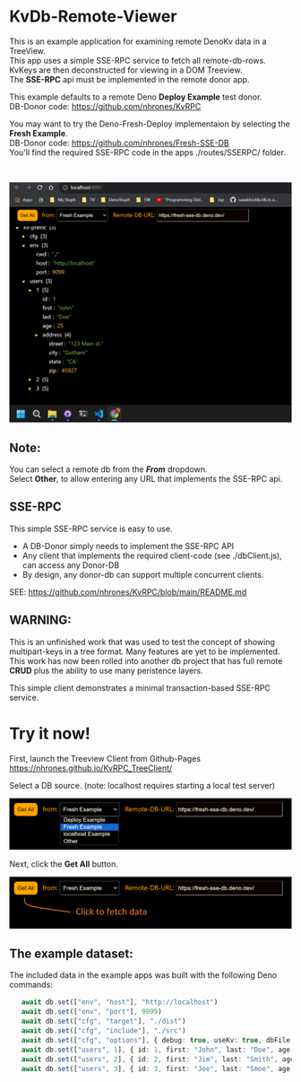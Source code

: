 # KvDb-Remote-Viewer
This is an example application for examining remote DenoKv data in a TreeView.     
This app uses a simple SSE-RPC service to fetch all remote-db-rows.    
KvKeys are then deconstructed for viewing in a DOM Treeview.    
The **SSE-RPC** api must be implemented in the remote donor app.

This example defaults to a remote Deno **Deploy Example** test donor.    
DB-Donor code: https://github.com/nhrones/KvRPC    

You may want to try the Deno-Fresh-Deploy implementaion by selecting the **Fresh Example**.    
DB-Donor code: https://github.com/nhrones/Fresh-SSE-DB       
You'll find the required SSE-RPC code in the apps ./routes/SSERPC/ folder.   

<br/>

![kv-tree](kv-tv.png)

## Note:
You can select a remote db from the **_From_** dropdown.    
Select **Other**, to allow entering any URL that implements the SSE-RPC api.   

## SSE-RPC
This simple SSE-RPC service is easy to use.    
  - A DB-Donor simply needs to implement the SSE-RPC API    
  - Any client that implements the required client-code (see ./dbClient.js), can access any Donor-DB
  - By design, any donor-db can support multiple concurrent clients.     

SEE: https://github.com/nhrones/KvRPC/blob/main/README.md


## WARNING: 
This is an unfinished work that was used to test the concept of showing multipart-keys in a tree format.  Many features are yet to be implemented. This work has now been rolled into another db project that has full remote **CRUD** plus the ability to use many peristence layers. 

This simple client demonstrates a minimal transaction-based SSE-RPC service.   

# Try it now!
First, launch the Treeview Client from Github-Pages          
https://nhrones.github.io/KvRPC_TreeClient/    

Select a DB source. (note: localhost requires starting a local test server)    
 
![Alt text](selectDB.png)

Next, click the **Get All** button.    

![Alt text](clickToFetch.png)    

## The example dataset:
The included data in the example apps was built with the following Deno commands:
```ts
   await db.set(["env", "host"], "http://localhost")
   await db.set(["env", "port"], 9099)
   await db.set(["cfg", "target"], "./dist")
   await db.set(["cfg", "include"], "./src")
   await db.set(["cfg", "options"], { debug: true, useKv: true, dbFile: "./data/db.db" })
   await db.set(["users", 1], { id: 1, first: "John", last: "Doe", age: 25, address: { street: '123 Main st.', city: 'Gotham', state: "CA", zip: 45927 } })
   await db.set(["users", 2], { id: 2, first: "Jim", last: "Smith", age: 35, address: { street: '456 A st.', city: 'Fremont', state: "CA", zip: 45938 } })
   await db.set(["users", 3], { id: 3, first: "Joe", last: "Smoe", age: 45, address: { street: '789 B st.', city: 'Hayward', state: "CA", zip: 45941 } })

```

